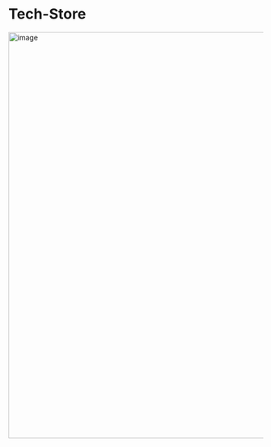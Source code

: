# Tech-Store
<img width="804" alt="image" src="https://user-images.githubusercontent.com/80841323/182586863-3f9f6d2a-d6ab-4b26-b211-6693acd93432.png">
